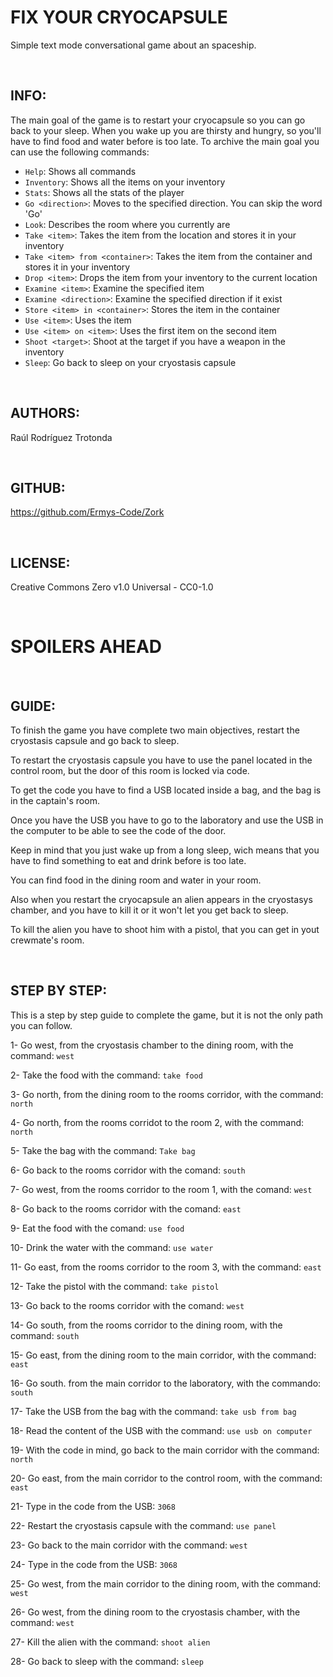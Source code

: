 # FIX YOUR CRYOCAPSULE
Simple text mode conversational game about an spaceship.

<br/>

## INFO:
The main goal of the game is to restart your cryocapsule so you can go back to your sleep.
When you wake up you are thirsty and hungry, so you'll have to find food and water before is too late.
To archive the main goal you can use the following commands:
- `Help`: Shows all commands
- `Inventory`: Shows all the items on your inventory
- `Stats`: Shows all the stats of the player
- `Go <direction>`: Moves to the specified direction. You can skip the word 'Go'
- `Look`: Describes the room where you currently are
- `Take <item>`: Takes the item from the location and stores it in your inventory
- `Take <item> from <container>`: Takes the item from the container and stores it in your inventory
- `Drop <item>`: Drops the item from your inventory to the current location
- `Examine <item>`: Examine the specified item
- `Examine <direction>`: Examine the specified direction if it exist
- `Store <item> in <container>`: Stores the item in the container
- `Use <item>`: Uses the item
- `Use <item> on <item>`: Uses the first item on the second item
- `Shoot <target>`: Shoot at the target if you have a weapon in the inventory
- `Sleep`: Go back to sleep on your cryostasis capsule

<br/>

## AUTHORS:
Raúl Rodríguez Trotonda

<br/>


## GITHUB:
https://github.com/Ermys-Code/Zork

<br/>


## LICENSE:
Creative Commons Zero v1.0 Universal - CC0-1.0

<br/>



# SPOILERS AHEAD

<br/>



## GUIDE:
To finish the game you have complete two main objectives, restart the cryostasis capsule and go back to sleep.

To restart the cryostasis capsule you have to use the panel located in the control room, but the door of this room is locked via code.

To get the code you have to find a USB located inside a bag, and the bag is in the captain's room.

Once you have the USB you have to go to the laboratory and use the USB in the computer to be able to see the code of the door.

Keep in mind that you just wake up from a long sleep, wich means that you have to find something to eat and drink before is too late.

You can find food in the dining room and water in your room.

Also when you restart the cryocapsule an alien appears in the cryostasys chamber, and you have to kill it or it won't let you get back to sleep.

To kill the alien you have to shoot him with a pistol, that you can get in yout crewmate's room.

<br/>


## STEP BY STEP:
This is a step by step guide to complete the game, but it is not the only path you can follow.

1- Go west, from the cryostasis chamber to the dining room, with the command: `west`

2- Take the food with the command: `take food`

3- Go north, from the dining room to the rooms corridor, with the command: `north`

4- Go north, from the rooms corridot to the room 2, with the command: `north`

5- Take the bag with the command: `Take bag`

6- Go back to the rooms corridor with the comand: `south`

7- Go west, from the rooms corridor to the room 1, with the comand: `west`

8- Go back to the rooms corridor with the comand: `east`

9- Eat the food with the comand: `use food`

10- Drink the water with the command: `use water`

11- Go east, from the rooms corridor to the room 3, with the command: `east`

12- Take the pistol with the command: `take pistol`

13- Go back to the rooms corridor with the comand: `west`

14- Go south, from the rooms corridor to the dining room, with the command: `south`

15- Go east, from the dining room to the main corridor, with the command: `east`

16- Go south. from the main corridor to the laboratory, with the commando: `south`

17- Take the USB from the bag with the command: `take usb from bag`

18- Read the content of the USB with the command: `use usb on computer`

19- With the code in mind, go back to the main corridor with the command: `north`

20- Go east, from the main corridor to the control room, with the command: `east`

21- Type in the code from the USB: `3068`

22- Restart the cryostasis capsule with the command: `use panel`

23- Go back to the main corridor with the command: `west`

24- Type in the code from the USB: `3068`

25- Go west, from the main corridor to the dining room, with the command: `west`

26- Go west, from the dining room to the cryostasis chamber, with the command: `west`

27- Kill the alien with the command: `shoot alien`

28- Go back to sleep with the command: `sleep`
